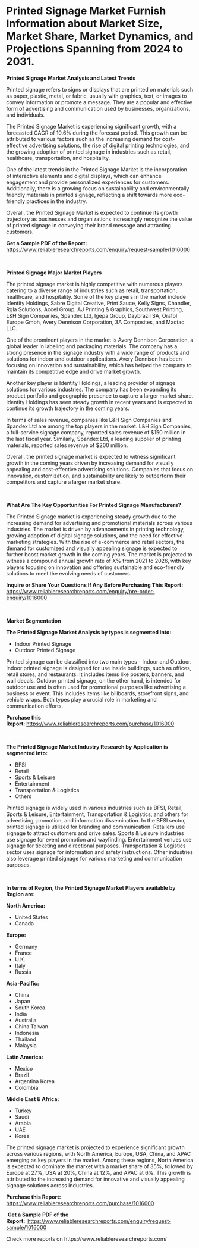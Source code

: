 <p><h1>Printed Signage Market Furnish Information about Market Size, Market Share, Market Dynamics, and Projections Spanning from 2024 to 2031.</h1></p><p><strong>Printed Signage Market Analysis and Latest Trends</strong></p>
<p><p>Printed signage refers to signs or displays that are printed on materials such as paper, plastic, metal, or fabric, usually with graphics, text, or images to convey information or promote a message. They are a popular and effective form of advertising and communication used by businesses, organizations, and individuals.</p><p>The Printed Signage Market is experiencing significant growth, with a forecasted CAGR of 10.6% during the forecast period. This growth can be attributed to various factors such as the increasing demand for cost-effective advertising solutions, the rise of digital printing technologies, and the growing adoption of printed signage in industries such as retail, healthcare, transportation, and hospitality.</p><p>One of the latest trends in the Printed Signage Market is the incorporation of interactive elements and digital displays, which can enhance engagement and provide personalized experiences for customers. Additionally, there is a growing focus on sustainability and environmentally friendly materials in printed signage, reflecting a shift towards more eco-friendly practices in the industry.</p><p>Overall, the Printed Signage Market is expected to continue its growth trajectory as businesses and organizations increasingly recognize the value of printed signage in conveying their brand message and attracting customers.</p></p>
<p><strong>Get a Sample PDF of the Report:&nbsp;</strong> <a href="https://www.reliableresearchreports.com/enquiry/request-sample/1016000">https://www.reliableresearchreports.com/enquiry/request-sample/1016000</a></p>
<p>&nbsp;</p>
<p><strong>Printed Signage Major Market Players</strong></p>
<p><p>The printed signage market is highly competitive with numerous players catering to a diverse range of industries such as retail, transportation, healthcare, and hospitality. Some of the key players in the market include Identity Holdings, Sabre Digital Creative, Print Sauce, Kelly Signs, Chandler, Rgla Solutions, Accel Group, AJ Printing & Graphics, Southwest Printing, L&H Sign Companies, Spandex Ltd, Igepa Group, Daybrazil SA, Orafol Europe Gmbh, Avery Dennison Corporation, 3A Composites, and Mactac LLC.</p><p>One of the prominent players in the market is Avery Dennison Corporation, a global leader in labeling and packaging materials. The company has a strong presence in the signage industry with a wide range of products and solutions for indoor and outdoor applications. Avery Dennison has been focusing on innovation and sustainability, which has helped the company to maintain its competitive edge and drive market growth.</p><p>Another key player is Identity Holdings, a leading provider of signage solutions for various industries. The company has been expanding its product portfolio and geographic presence to capture a larger market share. Identity Holdings has seen steady growth in recent years and is expected to continue its growth trajectory in the coming years.</p><p>In terms of sales revenue, companies like L&H Sign Companies and Spandex Ltd are among the top players in the market. L&H Sign Companies, a full-service signage company, reported sales revenue of $150 million in the last fiscal year. Similarly, Spandex Ltd, a leading supplier of printing materials, reported sales revenue of $200 million.</p><p>Overall, the printed signage market is expected to witness significant growth in the coming years driven by increasing demand for visually appealing and cost-effective advertising solutions. Companies that focus on innovation, customization, and sustainability are likely to outperform their competitors and capture a larger market share.</p></p>
<p>&nbsp;</p>
<p><strong>What Are The Key Opportunities For Printed Signage Manufacturers?</strong></p>
<p><p>The Printed Signage market is experiencing steady growth due to the increasing demand for advertising and promotional materials across various industries. The market is driven by advancements in printing technology, growing adoption of digital signage solutions, and the need for effective marketing strategies. With the rise of e-commerce and retail sectors, the demand for customized and visually appealing signage is expected to further boost market growth in the coming years. The market is projected to witness a compound annual growth rate of X% from 2021 to 2026, with key players focusing on innovation and offering sustainable and eco-friendly solutions to meet the evolving needs of customers.</p></p>
<p><strong>Inquire or Share Your Questions If Any Before Purchasing This Report:</strong> <a href="https://www.reliableresearchreports.com/enquiry/pre-order-enquiry/1016000">https://www.reliableresearchreports.com/enquiry/pre-order-enquiry/1016000</a></p>
<p>&nbsp;</p>
<p><strong>Market Segmentation</strong></p>
<p><strong>The Printed Signage Market Analysis by types is segmented into:</strong></p>
<p><ul><li>Indoor Printed Signage</li><li>Outdoor Printed Signage</li></ul></p>
<p><p>Printed signage can be classified into two main types - Indoor and Outdoor. Indoor printed signage is designed for use inside buildings, such as offices, retail stores, and restaurants. It includes items like posters, banners, and wall decals. Outdoor printed signage, on the other hand, is intended for outdoor use and is often used for promotional purposes like advertising a business or event. This includes items like billboards, storefront signs, and vehicle wraps. Both types play a crucial role in marketing and communication efforts.</p></p>
<p><strong>Purchase this Report:&nbsp;</strong><a href="https://www.reliableresearchreports.com/purchase/1016000">https://www.reliableresearchreports.com/purchase/1016000</a></p>
<p>&nbsp;</p>
<p><strong>The Printed Signage Market Industry Research by Application is segmented into:</strong></p>
<p><ul><li>BFSI</li><li>Retail</li><li>Sports & Leisure</li><li>Entertainment</li><li>Transportation & Logistics</li><li>Others</li></ul></p>
<p><p>Printed signage is widely used in various industries such as BFSI, Retail, Sports & Leisure, Entertainment, Transportation & Logistics, and others for advertising, promotion, and information dissemination. In the BFSI sector, printed signage is utilized for branding and communication. Retailers use signage to attract customers and drive sales. Sports & Leisure industries use signage for event promotion and wayfinding. Entertainment venues use signage for ticketing and directional purposes. Transportation & Logistics sector uses signage for information and safety instructions. Other industries also leverage printed signage for various marketing and communication purposes.</p></p>
<p>&nbsp;</p>
<p><strong>In terms of Region, the Printed Signage Market Players available by Region are:</strong></p>
<p>
    <p> <strong> North America: </strong>
        <ul>
            <li>United States</li>
            <li>Canada</li>
        </ul>
        </p> 
    <p> <strong> Europe: </strong>
        <ul>
            <li>Germany</li>
            <li>France</li>
            <li>U.K.</li>
            <li>Italy</li>
            <li>Russia</li>
        </ul>
        </p> 
    <p> <strong> Asia-Pacific: </strong>
        <ul>
            <li>China</li>
            <li>Japan</li>
            <li>South Korea</li>
            <li>India</li>
            <li>Australia</li>
            <li>China Taiwan</li>
            <li>Indonesia</li>
            <li>Thailand</li>
            <li>Malaysia</li>
        </ul>
        </p> 
    <p> <strong> Latin America: </strong>
        <ul>
            <li>Mexico</li>
            <li>Brazil</li>
            <li>Argentina Korea</li>
            <li>Colombia</li>
        </ul>
        </p> 
    <p> <strong> Middle East & Africa: </strong>
        <ul>
            <li>Turkey</li>
            <li>Saudi</li>
            <li>Arabia</li>
            <li>UAE</li>
            <li>Korea</li>
        </ul>
    </p>
    </p>
<p><p>The printed signage market is projected to experience significant growth across various regions, with North America, Europe, USA, China, and APAC emerging as key players in the market. Among these regions, North America is expected to dominate the market with a market share of 35%, followed by Europe at 27%, USA at 20%, China at 12%, and APAC at 6%. This growth is attributed to the increasing demand for innovative and visually appealing signage solutions across industries.</p></p>
<p><strong>Purchase this Report: </strong><a href="https://www.reliableresearchreports.com/purchase/1016000">https://www.reliableresearchreports.com/purchase/1016000</a></p>
<p>&nbsp;<strong>Get a Sample PDF of the Report:&nbsp;&nbsp;</strong><a href="https://www.reliableresearchreports.com/enquiry/request-sample/1016000">https://www.reliableresearchreports.com/enquiry/request-sample/1016000</a></p>
<p><strong></strong></p>
<p>Check more reports on https://www.reliableresearchreports.com/</p>